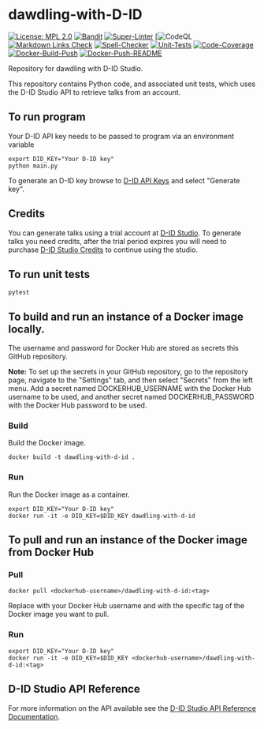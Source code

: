 # dawdling-with-D-ID

[![License: MPL 2.0](https://img.shields.io/badge/License-MPL%202.0-brightgreen.svg)](https://opensource.org/licenses/MPL-2.0)
[![Bandit](https://github.com/genai-musings/dawdling-with-D-ID/actions/workflows/bandit.yml/badge.svg)](https://github.com/genai-musings/dawdling-with-D-ID/actions/new?category=security)
[![Super-Linter](https://github.com/genai-musings/dawdling-with-D-ID/actions/workflows/linter.yml/badge.svg)](https://github.com/marketplace/actions/super-linter)
[![CodeQL](https://github.com/genai-musings/dawdling-with-D-ID/workflows/CodeQL/badge.svg?branch=main)
[![Markdown Links Check](https://github.com/genai-musings/dawdling-with-D-ID/actions/workflows/md-links.yml/badge.svg)](https://github.com/gaurav-nelson/github-action-markdown-link-check)
[![Spell-Checker](https://github.com/genai-musings/dawdling-with-D-ID/actions/workflows/spellcheck.yaml/badge.svg)](https://github.com/rojopolis/spellcheck-github-actions)
[![Unit-Tests](https://github.com/genai-musings/dawdling-with-D-ID/actions/workflows/test.yml/badge.svg)](https://github.com/actions/setup-python)
[![Code-Coverage](https://github.com/genai-musings/dawdling-with-D-ID/actions/workflows/coverage.yaml/badge.svg)](https://github.com/actions/setup-python)
[![Docker-Build-Push](https://github.com/genai-musings/dawdling-with-D-ID/actions/workflows/docker-build-push.yml/badge.svg)](https://hub.docker.com/)
[![Docker-Push-README](https://github.com/genai-musings/dawdling-with-D-ID/actions/workflows/docker-push-readme.yml/badge.svg)](https://hub.docker.com/)

Repository for dawdling with D-ID Studio.

 This repository contains Python code, and associated unit tests, which uses the D-ID Studio API to retrieve talks from an account.

## To run program

Your D-ID API key needs to be passed to program via an environment variable

```shell
export DID_KEY="Your D-ID key"
python main.py
```

To generate an D-ID key browse to [D-ID API Keys](https://studio.d-id.com/account-settings) and select "Generate key".

## Credits

You can generate talks using a trial account at [D-ID Studio](https://studio.d-id.com/). To generate talks you need credits, after the trial period expires you will need to purchase [D-ID Studio Credits](https://www.d-id.com/pricing/) to continue using the studio.

## To run unit tests

```shell
pytest
```

## To build and run an instance of a Docker image locally.

The username and password for Docker Hub are stored as secrets this GitHub repository.

**Note:** To set up the secrets in your GitHub repository, go to the repository page, navigate to the "Settings" tab, and then select "Secrets" from the left menu. Add a secret named DOCKERHUB_USERNAME with the Docker Hub username to be used, and another secret named DOCKERHUB_PASSWORD with the Docker Hub password to be used.

### Build

Build the Docker image.

```shell
docker build -t dawdling-with-d-id .
```

### Run

Run the Docker image as a container.

```shell
export DID_KEY="Your D-ID key"
docker run -it -e DID_KEY=$DID_KEY dawdling-with-d-id
```

## To pull and run an instance of the Docker image from Docker Hub

### Pull

```shell
docker pull <dockerhub-username>/dawdling-with-d-id:<tag>
```

Replace <dockerhub-username> with your Docker Hub username and <tag> with the specific tag of the Docker image you want to pull.

### Run

```shell
export DID_KEY="Your D-ID key"
docker run -it -e DID_KEY=$DID_KEY <dockerhub-username>/dawdling-with-d-id:<tag>
```

## D-ID Studio API Reference

For more information on the API available see the [D-ID Studio API Reference Documentation](https://docs.d-id.com/reference/get-started).
